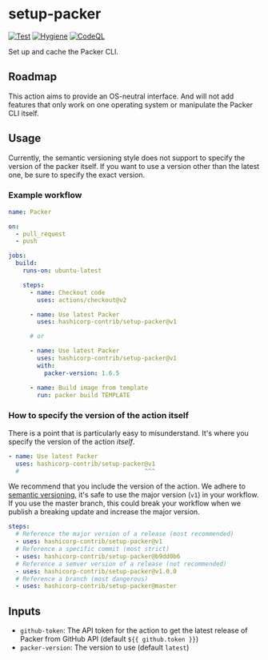 # setup-packer

[![Test](https://github.com/hashicorp-contrib/setup-packer/actions/workflows/test.yml/badge.svg)](https://github.com/hashicorp-contrib/setup-packer/actions)
[![Hygiene](https://github.com/hashicorp-contrib/setup-packer/actions/workflows/hygiene.yml/badge.svg)](https://github.com/hashicorp-contrib/setup-packer/actions)
[![CodeQL](https://github.com/hashicorp-contrib/setup-packer/actions/workflows/codeql.yml/badge.svg)](https://github.com/hashicorp-contrib/setup-packer/actions)

Set up and cache the Packer CLI.

## Roadmap

This action aims to provide an OS-neutral interface. And will not add features
that only work on one operating system or manipulate the Packer CLI itself.

## Usage

Currently, the semantic versioning style does not support to specify the version
of the packer itself. ​If you want to use a version other than the latest one,
be sure to specify the exact version.

### Example workflow

```yml
name: Packer

on:
  - pull_request
  - push

jobs:
  build:
    runs-on: ubuntu-latest

    steps:
      - name: Checkout code
        uses: actions/checkout@v2

      - name: Use latest Packer
        uses: hashicorp-contrib/setup-packer@v1

      # or

      - name: Use latest Packer
        uses: hashicorp-contrib/setup-packer@v1
        with:
          packer-version: 1.6.5

      - name: Build image from template
        run: packer build TEMPLATE
```

### ​How to specify the version of the action itself

There is a point that is particularly easy to misunderstand. It's where you
specify the version of the action _itself_.

```yml
- name: Use latest Packer
  uses: hashicorp-contrib/setup-packer@v1
  #                                   ^^^
```

We recommend that you include the version of the action. We adhere to
[semantic versioning](https://semver.org), it's safe to use the major version
(`v1`) in your workflow. If you use the master branch, this could break your
workflow when we publish a breaking update and increase the major version.

```yml
steps:
  # Reference the major version of a release (most recommended)
  - uses: hashicorp-contrib/setup-packer@v1
  # Reference a specific commit (most strict)
  - uses: hashicorp-contrib/setup-packer@b9dd0b6
  # Reference a semver version of a release (not recommended)
  - uses: hashicorp-contrib/setup-packer@v1.0.0
  # Reference a branch (most dangerous)
  - uses: hashicorp-contrib/setup-packer@master
```

## Inputs

- `github-token`: The API token for the action to get the latest release of
  Packer from GitHub API (default `${{ github.token }}`)
- `packer-version`: The version to use (default `latest`)